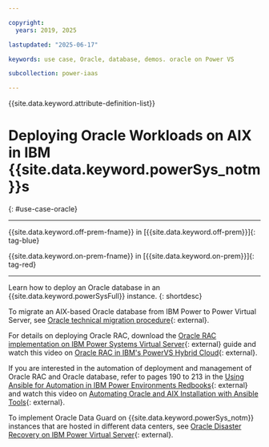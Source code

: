 ```yaml
---

copyright:
  years: 2019, 2025

lastupdated: "2025-06-17"

keywords: use case, Oracle, database, demos. oracle on Power VS

subcollection: power-iaas

---
```


{{site.data.keyword.attribute-definition-list}}

# Deploying Oracle Workloads on AIX in IBM {{site.data.keyword.powerSys_notm}}s
{: #use-case-oracle}

---

{{site.data.keyword.off-prem-fname}} in [{{site.data.keyword.off-prem}}]{: tag-blue}


{{site.data.keyword.on-prem-fname}} in [{{site.data.keyword.on-prem}}]{: tag-red}


---

Learn how to deploy an Oracle database in an {{site.data.keyword.powerSysFull}} instance.
{: shortdesc}





To migrate an AIX-based Oracle database from IBM Power to Power Virtual Server, see [Oracle technical migration procedure](https://ibm.biz/BdabLr){: external}.




For details on deploying Oracle RAC, download the [Oracle RAC implementation on IBM Power Systems Virtual Server](https://ibm.biz/BdabLM){: external} guide and watch this video on [Oracle RAC in IBM's PowerVS Hybrid Cloud](https://ibm.biz/Oracle_RAC_PowerVS_Hybrid_Cloud_Webinar){: external}.




If you are interested in the automation of deployment and management of Oracle RAC and Oracle database, refer to pages 190 to 213 in the [Using Ansible for Automation in IBM Power Environments Redbooks](https://ibm.biz/BdabLK){: external} and watch this video on [Automating Oracle and AIX Installation with Ansible Tools](https://ibm.biz/Automating_Oracle_and_AIX_with_Ansible){: external}.




To implement Oracle Data Guard on {{site.data.keyword.powerSys_notm}} instances that are hosted in different data centers, see [Oracle Disaster Recovery on IBM Power Virtual Server](https://ibm.biz/ODRVS-sbps){: external}.
